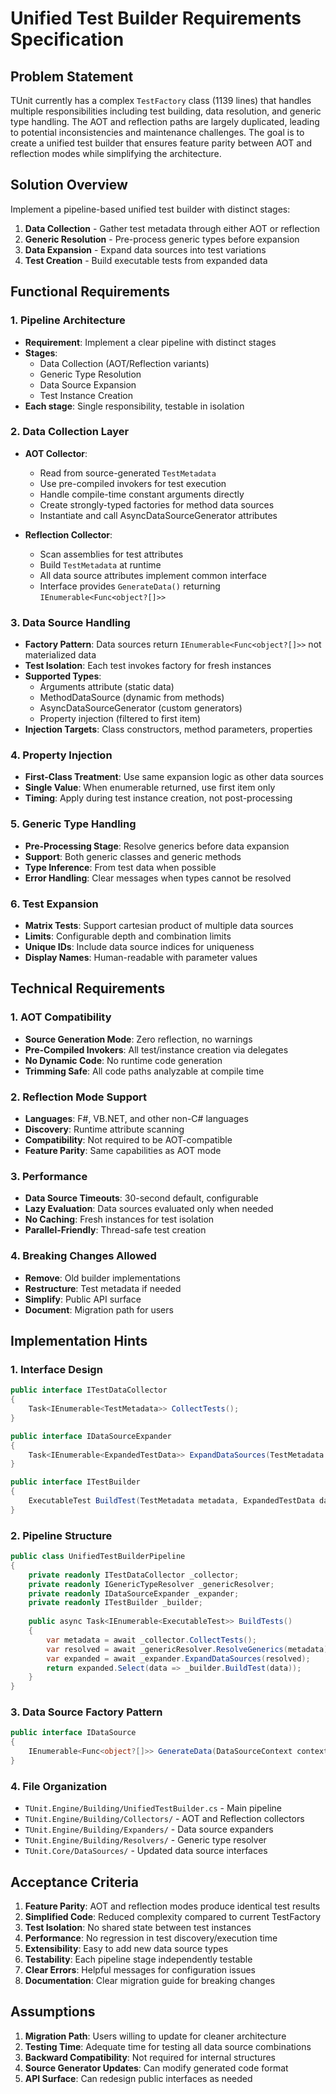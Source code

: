 # Unified Test Builder Requirements Specification

## Problem Statement

TUnit currently has a complex `TestFactory` class (1139 lines) that handles multiple responsibilities including test building, data resolution, and generic type handling. The AOT and reflection paths are largely duplicated, leading to potential inconsistencies and maintenance challenges. The goal is to create a unified test builder that ensures feature parity between AOT and reflection modes while simplifying the architecture.

## Solution Overview

Implement a pipeline-based unified test builder with distinct stages:
1. **Data Collection** - Gather test metadata through either AOT or reflection
2. **Generic Resolution** - Pre-process generic types before expansion
3. **Data Expansion** - Expand data sources into test variations
4. **Test Creation** - Build executable tests from expanded data

## Functional Requirements

### 1. Pipeline Architecture
- **Requirement**: Implement a clear pipeline with distinct stages
- **Stages**:
  - Data Collection (AOT/Reflection variants)
  - Generic Type Resolution
  - Data Source Expansion
  - Test Instance Creation
- **Each stage**: Single responsibility, testable in isolation

### 2. Data Collection Layer
- **AOT Collector**:
  - Read from source-generated `TestMetadata`
  - Use pre-compiled invokers for test execution
  - Handle compile-time constant arguments directly
  - Create strongly-typed factories for method data sources
  - Instantiate and call AsyncDataSourceGenerator attributes
  
- **Reflection Collector**:
  - Scan assemblies for test attributes
  - Build `TestMetadata` at runtime
  - All data source attributes implement common interface
  - Interface provides `GenerateData()` returning `IEnumerable<Func<object?[]>>`

### 3. Data Source Handling
- **Factory Pattern**: Data sources return `IEnumerable<Func<object?[]>>` not materialized data
- **Test Isolation**: Each test invokes factory for fresh instances
- **Supported Types**:
  - Arguments attribute (static data)
  - MethodDataSource (dynamic from methods)
  - AsyncDataSourceGenerator (custom generators)
  - Property injection (filtered to first item)
- **Injection Targets**: Class constructors, method parameters, properties

### 4. Property Injection
- **First-Class Treatment**: Use same expansion logic as other data sources
- **Single Value**: When enumerable returned, use first item only
- **Timing**: Apply during test instance creation, not post-processing

### 5. Generic Type Handling
- **Pre-Processing Stage**: Resolve generics before data expansion
- **Support**: Both generic classes and generic methods
- **Type Inference**: From test data when possible
- **Error Handling**: Clear messages when types cannot be resolved

### 6. Test Expansion
- **Matrix Tests**: Support cartesian product of multiple data sources
- **Limits**: Configurable depth and combination limits
- **Unique IDs**: Include data source indices for uniqueness
- **Display Names**: Human-readable with parameter values

## Technical Requirements

### 1. AOT Compatibility
- **Source Generation Mode**: Zero reflection, no warnings
- **Pre-Compiled Invokers**: All test/instance creation via delegates
- **No Dynamic Code**: No runtime code generation
- **Trimming Safe**: All code paths analyzable at compile time

### 2. Reflection Mode Support
- **Languages**: F#, VB.NET, and other non-C# languages
- **Discovery**: Runtime attribute scanning
- **Compatibility**: Not required to be AOT-compatible
- **Feature Parity**: Same capabilities as AOT mode

### 3. Performance
- **Data Source Timeouts**: 30-second default, configurable
- **Lazy Evaluation**: Data sources evaluated only when needed
- **No Caching**: Fresh instances for test isolation
- **Parallel-Friendly**: Thread-safe test creation

### 4. Breaking Changes Allowed
- **Remove**: Old builder implementations
- **Restructure**: Test metadata if needed
- **Simplify**: Public API surface
- **Document**: Migration path for users

## Implementation Hints

### 1. Interface Design
```csharp
public interface ITestDataCollector
{
    Task<IEnumerable<TestMetadata>> CollectTests();
}

public interface IDataSourceExpander
{
    Task<IEnumerable<ExpandedTestData>> ExpandDataSources(TestMetadata metadata);
}

public interface ITestBuilder
{
    ExecutableTest BuildTest(TestMetadata metadata, ExpandedTestData data);
}
```

### 2. Pipeline Structure
```csharp
public class UnifiedTestBuilderPipeline
{
    private readonly ITestDataCollector _collector;
    private readonly IGenericTypeResolver _genericResolver;
    private readonly IDataSourceExpander _expander;
    private readonly ITestBuilder _builder;
    
    public async Task<IEnumerable<ExecutableTest>> BuildTests()
    {
        var metadata = await _collector.CollectTests();
        var resolved = await _genericResolver.ResolveGenerics(metadata);
        var expanded = await _expander.ExpandDataSources(resolved);
        return expanded.Select(data => _builder.BuildTest(data));
    }
}
```

### 3. Data Source Factory Pattern
```csharp
public interface IDataSource
{
    IEnumerable<Func<object?[]>> GenerateData(DataSourceContext context);
}
```

### 4. File Organization
- `TUnit.Engine/Building/UnifiedTestBuilder.cs` - Main pipeline
- `TUnit.Engine/Building/Collectors/` - AOT and Reflection collectors
- `TUnit.Engine/Building/Expanders/` - Data source expanders
- `TUnit.Engine/Building/Resolvers/` - Generic type resolver
- `TUnit.Core/DataSources/` - Updated data source interfaces

## Acceptance Criteria

1. **Feature Parity**: AOT and reflection modes produce identical test results
2. **Simplified Code**: Reduced complexity compared to current TestFactory
3. **Test Isolation**: No shared state between test instances
4. **Performance**: No regression in test discovery/execution time
5. **Extensibility**: Easy to add new data source types
6. **Testability**: Each pipeline stage independently testable
7. **Clear Errors**: Helpful messages for configuration issues
8. **Documentation**: Clear migration guide for breaking changes

## Assumptions

1. **Migration Path**: Users willing to update for cleaner architecture
2. **Testing Time**: Adequate time for testing all data source combinations
3. **Backward Compatibility**: Not required for internal structures
4. **Source Generator Updates**: Can modify generated code format
5. **API Surface**: Can redesign public interfaces as needed